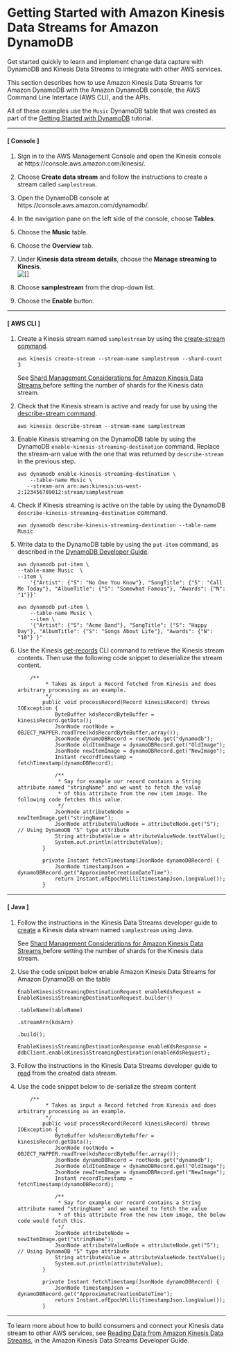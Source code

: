 # Getting Started with Amazon Kinesis Data Streams for Amazon DynamoDB<a name="kds_gettingstarted"></a>

   Get started quickly to learn and implement change data capture with DynamoDB and Kinesis Data Streams to integrate with other AWS services\.   

This section describes how to use Amazon Kinesis Data Streams for Amazon DynamoDB with the Amazon DynamoDB console, the AWS Command Line Interface \(AWS CLI\), and the APIs\. 

All of these examples use the `Music` DynamoDB table that was created as part of the [Getting Started with DynamoDB](https://docs.aws.amazon.com/amazondynamodb/latest/developerguide/GettingStartedDynamoDB.html) tutorial\.

------
#### [ Console ]

1. Sign in to the AWS Management Console and open the Kinesis console at https://console\.aws\.amazon\.com/kinesis/\. 

1. Choose **Create data stream** and follow the instructions to create a stream called `samplestream`\. 

1. Open the DynamoDB console at https://console\.aws\.amazon\.com/dynamodb/\. 

1. In the navigation pane on the left side of the console, choose **Tables**\. 

1. Choose the **Music** table\. 

1. Choose the **Overview** tab\. 

1. Under **Kinesis data stream details**, choose the **Manage streaming to Kinesis**\.   
![\[\]](http://docs.aws.amazon.com/amazondynamodb/latest/developerguide/images/KDSEnable.png)

1. Choose **samplestream** from the drop\-down list\. 

1. Choose the **Enable** button\. 

------
#### [ AWS CLI ]

1. Create a Kinesis stream named `samplestream` by using the [create\-stream command](https://docs.aws.amazon.com/cli/latest/reference/kinesis/create-stream.html)\.

   ```
   aws kinesis create-stream --stream-name samplestream --shard-count 3 
   ```

   See [Shard Management Considerations for Amazon Kinesis Data Streams ](kds.md#kds_howitworks.shardmanagment) before setting the number of shards for the Kinesis data stream\. 

1. Check that the Kinesis stream is active and ready for use by using the [describe\-stream command](https://docs.aws.amazon.com/cli/latest/reference/kinesis/describe-stream.html)\.

   ```
   aws kinesis describe-stream --stream-name samplestream
   ```

1. Enable Kinesis streaming on the DynamoDB table by using the DynamoDB `enable-kinesis-streaming-destination` command\. Replace the stream\-arn value with the one that was returned by `describe-stream` in the previous step\.

   ```
   aws dynamodb enable-kinesis-streaming-destination \
       --table-name Music \
   	  --stream-arn arn:aws:kinesis:us-west-2:123456789012:stream/samplestream
   ```

1. Check if Kinesis streaming is active on the table by using the DynamoDB `describe-kinesis-streaming-destination` command\.

   ```
   aws dynamodb describe-kinesis-streaming-destination --table-name Music
   ```

1. Write data to the DynamoDB table by using the `put-item` command, as described in the [DynamoDB Developer Guide](https://docs.aws.amazon.com/amazondynamodb/latest/developerguide/getting-started-step-2.html)\.

   ```
   aws dynamodb put-item \
   --table-name Music  \
   --item \
       '{"Artist": {"S": "No One You Know"}, "SongTitle": {"S": "Call Me Today"}, "AlbumTitle": {"S": "Somewhat Famous"}, "Awards": {"N": "1"}}'
   
   aws dynamodb put-item \
       --table-name Music \
       --item \
       '{"Artist": {"S": "Acme Band"}, "SongTitle": {"S": "Happy Day"}, "AlbumTitle": {"S": "Songs About Life"}, "Awards": {"N": "10"} }'
   ```

1. Use the Kinesis [get\-records](https://docs.aws.amazon.com/cli/latest/reference/kinesis/get-records.html) CLI command to retrieve the Kinesis stream contents\. Then use the following code snippet to deserialize the stream content\.

   ```
       /**
            * Takes as input a Record fetched from Kinesis and does arbitrary processing as an example.
            */
           public void processRecord(Record kinesisRecord) throws IOException {
               ByteBuffer kdsRecordByteBuffer = kinesisRecord.getData();
               JsonNode rootNode = OBJECT_MAPPER.readTree(kdsRecordByteBuffer.array());
               JsonNode dynamoDBRecord = rootNode.get("dynamodb");
               JsonNode oldItemImage = dynamoDBRecord.get("OldImage");
               JsonNode newItemImage = dynamoDBRecord.get("NewImage");
               Instant recordTimestamp = fetchTimestamp(dynamoDBRecord);
        
               /**
                * Say for example our record contains a String attribute named "stringName" and we want to fetch the value
                * of this attribute from the new item image. The following code fetches this value.
                */
               JsonNode attributeNode = newItemImage.get("stringName");
               JsonNode attributeValueNode = attributeNode.get("S"); // Using DynamoDB "S" type attribute
               String attributeValue = attributeValueNode.textValue();
               System.out.println(attributeValue);
           }
        
           private Instant fetchTimestamp(JsonNode dynamoDBRecord) {
               JsonNode timestampJson = dynamoDBRecord.get("ApproximateCreationDateTime");
               return Instant.ofEpochMilli(timestampJson.longValue());
           }
   ```

------
#### [ Java ]

1. Follow the instructions in the Kinesis Data Streams developer guide to [create](https://docs.aws.amazon.com/streams/latest/dev/kinesis-using-sdk-java-create-stream.html) a Kinesis data stream named `samplestream` using Java\.

   See [Shard Management Considerations for Amazon Kinesis Data Streams ](kds.md#kds_howitworks.shardmanagment) before setting the number of shards for the Kinesis data stream\. 

1. Use the code snippet below enable Amazon Kinesis Data Streams for Amazon DynamoDB on the table

   ```
   EnableKinesisStreamingDestinationRequest enableKdsRequest = EnableKinesisStreamingDestinationRequest.builder()
                                                                                                               .tableName(tableName)
                                                                                                               .streamArn(kdsArn)
                                                                                                               .build();
           
   EnableKinesisStreamingDestinationResponse enableKdsResponse = ddbClient.enableKinesisStreamingDestination(enableKdsRequest);
   ```

1. Follow the instructions in the Kinesis Data Streams developer guide to [read](https://docs.aws.amazon.com/streams/latest/dev/building-consumers.html) from the created data stream\.

1. Use the code snippet below to de\-serialize the stream content

   ```
       /**
            * Takes as input a Record fetched from Kinesis and does arbitrary processing as an example.
            */
           public void processRecord(Record kinesisRecord) throws IOException {
               ByteBuffer kdsRecordByteBuffer = kinesisRecord.getData();
               JsonNode rootNode = OBJECT_MAPPER.readTree(kdsRecordByteBuffer.array());
               JsonNode dynamoDBRecord = rootNode.get("dynamodb");
               JsonNode oldItemImage = dynamoDBRecord.get("OldImage");
               JsonNode newItemImage = dynamoDBRecord.get("NewImage");
               Instant recordTimestamp = fetchTimestamp(dynamoDBRecord);
        
               /**
                * Say for example our record contains a String attribute named "stringName" and we wanted to fetch the value
                * of this attribute from the new item image, the below code would fetch this.
                */
               JsonNode attributeNode = newItemImage.get("stringName");
               JsonNode attributeValueNode = attributeNode.get("S"); // Using DynamoDB "S" type attribute
               String attributeValue = attributeValueNode.textValue();
               System.out.println(attributeValue);
           }
        
           private Instant fetchTimestamp(JsonNode dynamoDBRecord) {
               JsonNode timestampJson = dynamoDBRecord.get("ApproximateCreationDateTime");
               return Instant.ofEpochMilli(timestampJson.longValue());
           }
   ```

------

To learn more about how to build consumers and connect your Kinesis data stream to other AWS services, see [Reading Data from Amazon Kinesis Data Streams](https://docs.aws.amazon.com/streams/latest/dev/building-consumers.html), in the Amazon Kinesis Data Streams Developer Guide\. 
